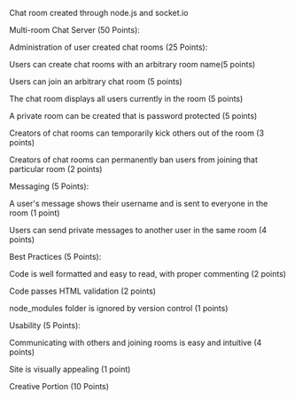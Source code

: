 Chat room created through node.js and socket.io


Multi-room Chat Server (50 Points):

Administration of user created chat rooms (25 Points):

Users can create chat rooms with an arbitrary room name(5 points)

Users can join an arbitrary chat room (5 points)

The chat room displays all users currently in the room (5 points)

A private room can be created that is password protected (5 points)

Creators of chat rooms can temporarily kick others out of the room (3 points)

Creators of chat rooms can permanently ban users from joining that particular room (2 points)

Messaging (5 Points):

A user's message shows their username and is sent to everyone in the room (1 point)

Users can send private messages to another user in the same room (4 points)

Best Practices (5 Points):

Code is well formatted and easy to read, with proper commenting (2 points)

Code passes HTML validation (2 points)

node_modules folder is ignored by version control (1 points)

Usability (5 Points):

Communicating with others and joining rooms is easy and intuitive (4 points)

Site is visually appealing (1 point)

Creative Portion (10 Points)
